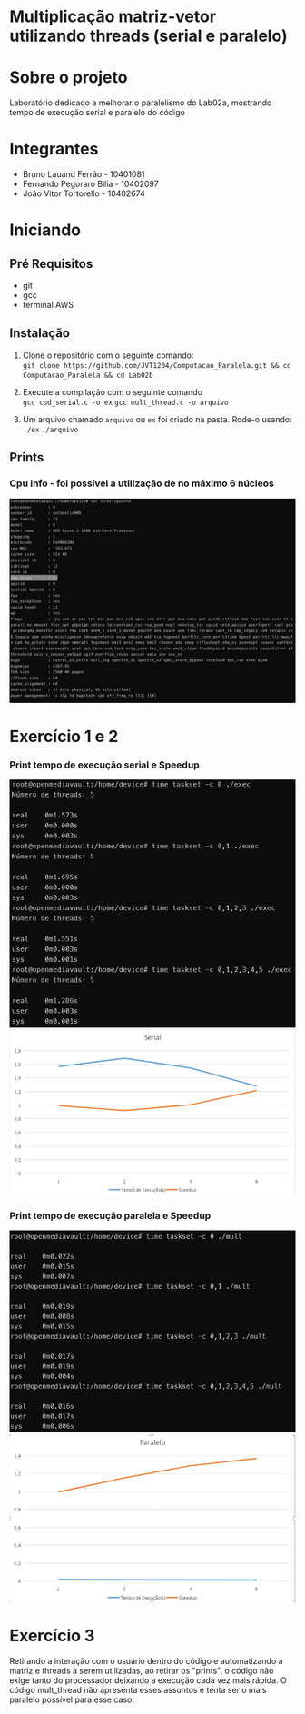 # Multiplicação matriz-vetor utilizando threads (serial e paralelo)

# Sobre o projeto

Laboratório dedicado a melhorar o paralelismo do Lab02a, mostrando tempo de execução
serial e paralelo do código

# Integrantes

- Bruno Lauand Ferrão - 10401081
- Fernando Pegoraro Bilia - 10402097
- João Vitor Tortorello - 10402674

# Iniciando

## Pré Requisitos

- git
- gcc
- terminal AWS

## Instalação

1. Clone o repositório com o seguinte comando:\
`git clone https://github.com/JVT1204/Computacao_Paralela.git && cd Computacao_Paralela && cd Lab02b`

2. Execute a compilação com o seguinte comando\
`gcc cod_serial.c -o ex`
`gcc mult_thread.c -o arquivo`

3. Um arquivo chamado `arquivo` ou `ex` foi criado na pasta. Rode-o usando:\
`./ex`
`./arquivo`

## Prints

### Cpu info - foi possível a utilização de no máximo 6 núcleos

![alt](/assets/Prints_Lab02b/cpu_info.png)

# Exercício 1 e 2

### Print tempo de execução serial e Speedup

![alt](/assets/Prints_Lab02b/tempo_serial.png)
![alt](/assets/Prints_Lab02b/serial.png)

### Print tempo de execução paralela e Speedup

![alt](/assets/Prints_Lab02b/tempo_paralelo.png)
![alt](/assets/Prints_Lab02b/paralelo.png)

# Exercício 3

Retirando a interação com o usuário dentro do código e automatizando a matriz e threads a serem
utilizadas, ao retirar os "prints", o código não exige tanto do processador deixando a execução
cada vez mais rápida. O código mult_thread não apresenta esses assuntos e tenta ser o mais
paralelo possível para esse caso.